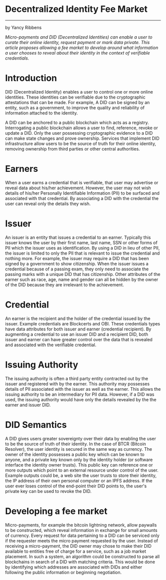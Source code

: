 # Decentralized Identity Fee Market
---
by Yancy Ribbens

*Micro-payments and DID (Decentralized Identities) can enable a user to
curate their online identity, request payment or mark data private. This
article proposes allowing a fee market to develop around what
information a user chooses to reveal about their identity in the context
of verifiable credentials.*

Introduction
============

DID (Decentralized Identity) enables a user to control one or more online
identities. These identities can be verifiable due to the cryptographic
attestations that can be made. For example, A DID can be signed by an
entity, such as a government, to improve the quality and reliability of
information attached to the identity.

A DID can be anchored to a public blockchain which acts as a registry.
Interrogating a public blockchain allows a user to find, reference,
revoke or update a DID. Only the user possessing cryptographic evidence
to a DID can make state changes and prove ownership. Services that
implement DID infrastructure allow users to be the source of truth for
their online identity, removing ownership from third parties or other
central authorities.

Earners
=======

When a user earns a credential that is verifiable, that user may
advertise or reveal data about his/her achievement. However, the user
may not wish details of his/her Personally Identifiable Information
(PII) to be surfaced and associated with that credential. By associating
a DID with the credential the user can reveal only the details they
wish.

Issuer
======

An issuer is an entity that issues a credential to an earner. Typically
this issuer knows the user by their first name, last name, SSN or other
forms of PII which the issuer uses as identification. By using a DID in
lieu of other PII, the issuer is limited to only the PII that is
relevant to issue the credential and nothing more. For example, the
issuer may require a DID that has been signed by a government to show
citizenship. When the issuer issues a credential because of a passing
exam, they only need to associate the passing marks with a unique DID
that has citizenship. Other attributes of the earner such as race, age,
name and gender can all be hidden by the owner of the DID because they
are irrelevant to the achievement.

Credential
==========

An earner is the recipient and the holder of the credential issued by
the issuer. Example credentials are Blockcerts and OBI. These
credentials types have data attributes for both issuer and earner
(credential recipient). By augmenting a credential to use an issuer DID
and a recipient DID, both issuer and earner can have greater control
over the data that is revealed and associated with the verifiable
credential.

Issuing Authority
=================

The issuing authority is often a third party entity contracted out by
the issuer and registered with by the earner. This authority may
possesses details of PII associated with the issuer as well as the
earner. This allows the issuing authority to be an intermediary for PII
data. However, if a DID was used, the issuing authority would have only
the details revealed by the the earner and issuer DID.

DID Semantics
=============

A DID gives users greater sovereignty over their data by enabling the
user to be the source of truth of their identity. In the case of BTCR
(Bitcoin Resolver), the user identity is secured in the same way as
currency. The owner of the identity possesses a public key which can be
known to anyone, and a private key known only by the identity holder (or
software interface the identity owner trusts). This public key can
reference one or more outputs which point to an external resource under
control of the user. Example outputs could be, a web site the user
trusts to store their identity, the IP address of their own personal
computer or an IPFS address. If the user ever loses control of the
end-point their DID points to, the user's private key can be used to
revoke the DID.

Developing a fee market
=======================

Micro-payments, for example the bitcoin lightning network, allow
paywalls to be constructed, which reveal information in exchange for
small amounts of currency. Every request for data pertaining to a DID
can be serviced only if the requester meets the micro payment requested
by the user. Instead of receiving a micro-payment, the DID owner may
chose to make their DID available to entities free of charge for a
service, such as a job market placement. In such a system, an algorithm
could be constructed to parse all blockchains in search of a DID with
matching criteria. This would be done by identifying which addresses are
associated with DIDs and either following the public information or
beginning negotiation.
